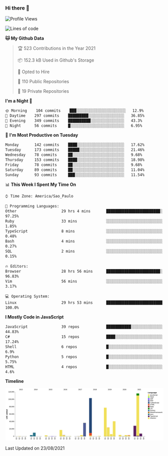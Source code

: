 ### Hi there 👋

<!--START_SECTION:waka-->
![Profile Views](http://img.shields.io/badge/Profile%20Views-0-blue)

![Lines of code](https://img.shields.io/badge/From%20Hello%20World%20I%27ve%20Written-492488%20lines%20of%20code-blue)

**🐱 My Github Data** 

> 🏆 523 Contributions in the Year 2021
 > 
> 📦 152.3 kB Used in Github's Storage 
 > 
> 💼 Opted to Hire
 > 
> 📜 110 Public Repositories 
 > 
> 🔑 19 Private Repositories  
 > 
**I'm a Night 🦉** 

```text
🌞 Morning    104 commits    ███░░░░░░░░░░░░░░░░░░░░░░   12.9% 
🌆 Daytime    297 commits    █████████░░░░░░░░░░░░░░░░   36.85% 
🌃 Evening    349 commits    ██████████░░░░░░░░░░░░░░░   43.3% 
🌙 Night      56 commits     █░░░░░░░░░░░░░░░░░░░░░░░░   6.95%

```
📅 **I'm Most Productive on Tuesday** 

```text
Monday       142 commits    ████░░░░░░░░░░░░░░░░░░░░░   17.62% 
Tuesday      173 commits    █████░░░░░░░░░░░░░░░░░░░░   21.46% 
Wednesday    78 commits     ██░░░░░░░░░░░░░░░░░░░░░░░   9.68% 
Thursday     153 commits    ████░░░░░░░░░░░░░░░░░░░░░   18.98% 
Friday       78 commits     ██░░░░░░░░░░░░░░░░░░░░░░░   9.68% 
Saturday     89 commits     ██░░░░░░░░░░░░░░░░░░░░░░░   11.04% 
Sunday       93 commits     ███░░░░░░░░░░░░░░░░░░░░░░   11.54%

```


📊 **This Week I Spent My Time On** 

```text
⌚︎ Time Zone: America/Sao_Paulo

💬 Programming Languages: 
Other                    29 hrs 4 mins       ████████████████████████░   97.25% 
Ruby                     33 mins             ░░░░░░░░░░░░░░░░░░░░░░░░░   1.85% 
TypeScript               8 mins              ░░░░░░░░░░░░░░░░░░░░░░░░░   0.48% 
Bash                     4 mins              ░░░░░░░░░░░░░░░░░░░░░░░░░   0.27% 
SQL                      2 mins              ░░░░░░░░░░░░░░░░░░░░░░░░░   0.15%

🔥 Editors: 
Browser                  28 hrs 56 mins      ████████████████████████░   96.83% 
Vim                      56 mins             ░░░░░░░░░░░░░░░░░░░░░░░░░   3.17%

💻 Operating System: 
Linux                    29 hrs 53 mins      █████████████████████████   100.0%

```

**I Mostly Code in JavaScript** 

```text
JavaScript               39 repos            ███████████░░░░░░░░░░░░░░   44.83% 
C#                       15 repos            ████░░░░░░░░░░░░░░░░░░░░░   17.24% 
Shell                    6 repos             █░░░░░░░░░░░░░░░░░░░░░░░░   6.9% 
Python                   5 repos             █░░░░░░░░░░░░░░░░░░░░░░░░   5.75% 
HTML                     4 repos             █░░░░░░░░░░░░░░░░░░░░░░░░   4.6%

```


**Timeline**

![Chart not found](https://raw.githubusercontent.com/jampow/jampow/master/charts/bar_graph.png) 


 Last Updated on 23/08/2021
<!--END_SECTION:waka-->
